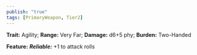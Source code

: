```yaml
---
publish: "true"
tags: [PrimaryWeapon, Tier2]
---
```

**Trait:** Agility; **Range:** Very Far; **Damage:** d6+5 phy; **Burden:** Two-Handed

**Feature:** ***Reliable:*** +1 to attack rolls
